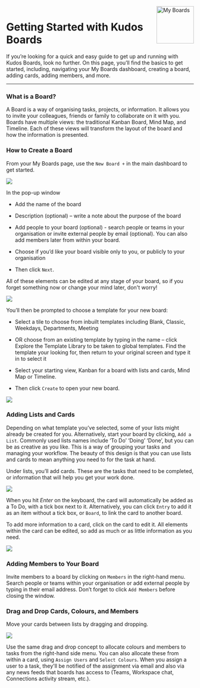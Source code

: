 <img style="float: right" src="/assets/images/boards-logo.jpg" height="100" alt="My Boards" />

# Getting Started with Kudos Boards

If you’re looking for a quick and easy guide to get up and running with Kudos Boards, look no further. On this page, you’ll find the basics to get started, including, navigating your My Boards dashboard, creating a board, adding cards, adding members, and more.  

---

### What is a Board?

A Board is a way of organising tasks, projects, or information. It allows you to invite your colleagues, friends or family to collaborate on it with you. Boards have multiple views: the traditional Kanban Board, Mind Map, and Timeline. Each of these views will transform the layout of the board and how the information is presented.

### How to Create a Board

From your My Boards page, use the `New Board +` in the main dashboard to get started.

![](\assets\msgraph\gettingstarted1.png)


In the pop-up window

* Add the name of the board

*	Description (optional) – write a note about the purpose of the board

*	Add people to your board (optional) - search people or teams in your organisation or invite external people by email (optional). You can also add members later from within your board.

*	Choose if you’d like your board visible only to you, or publicly to your organisation

* Then click `Next`.

All of these elements can be edited at any stage of your board, so if you forget something now or change your mind later, don't worry!

![](\assets\msgraph\gettingstarted2.png)

You’ll then be prompted to choose a template for your new board:

*	Select a tile to choose from inbuilt templates including Blank, Classic, Weekdays, Departments, Meeting

*	OR choose from an existing template by typing in the name – click Explore the Template Library to be taken to global templates. Find the template your looking for, then return to your original screen and type it in to select it

*	Select your starting view, Kanban for a board with lists and cards, Mind Map or Timeline.

* Then click `Create` to open your new board.

![](\assets\msgraph\gettingstarted3.png)

### Adding Lists and Cards

Depending on what template you’ve selected, some of your lists might already be created for you. Alternatively, start your board by clicking, `Add a List`. Commonly used lists names include ‘To Do’ ‘Doing’ ‘Done’, but you can be as creative as you like. This is a way of grouping your tasks and managing your workflow. The beauty of this design is that you can use lists and cards to mean anything you need to for the task at hand.

Under lists, you’ll add cards. These are the tasks that need to be completed, or information that will help you get your work done.

![](\assets\msgraph\gettingstarted4.png)

When you hit *Enter* on the keyboard, the card will automatically be added as a To Do, with a tick box next to it. Alternatively, you can click `Entry` to add it as an item without a tick box, or `Board`, to link the card to another board.

To add more information to a card, click on the card to edit it. All elements within the card can be edited, so add as much or as little information as you need.

 ![](\assets\msgraph\gettingstarted5.png)

### Adding Members to Your Board

Invite members to a board by clicking on `Members` in the right-hand menu. Search people or teams within your organisation or add external people by typing in their email address. Don’t forget to click `Add Members` before closing the window.

### Drag and Drop Cards, Colours, and Members

Move your cards between lists by dragging and dropping.

![](\assets\msgraph\gettingstarted6.png)

Use the same drag and drop concept to allocate colours and members to tasks from the right-hand side menu. You can also allocate these from within a card, using `Assign Users` and `Select Colours`. When you assign a user to a task, they'll be notified of the assignment via email and also via any news feeds that boards has access to (Teams, Workspace chat, Connections activity stream, etc.).
